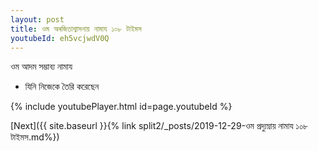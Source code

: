 ```yaml
---
layout: post
title: ওম অৰজিতাশ্বাসনায় নামায ১০৮ টাইমস
youtubeId: eh5vcjwdV0Q
---
```

 
 
 ওম আদম সম্ভাব্য নামায  
 
 -  যিনি নিজেকে তৈরি করেছেন 
 
  
 
  
 
 
 
 
 
 


{% include youtubePlayer.html id=page.youtubeId %}
 
[Next]({{ site.baseurl }}{% link  split2/_posts/2019-12-29-ওম প্রদ্যুম্নায় নামায ১০৮ টাইমস.md%})
 
